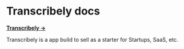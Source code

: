 # Transcribely docs

[**Transcribely →**](https://transcribely.io)

<!-- [![](.github/screenshot.png)](https://nextra-docs-template.vercel.app) -->

Transcribely is a app build to sell as a starter for Startups, SaaS, etc.
